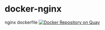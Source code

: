 # docker-nginx
nginx dockerfile [![Docker Repository on Quay](https://quay.io/repository/phamhongviet/nginx/status "Docker Repository on Quay")](https://quay.io/repository/phamhongviet/nginx)
